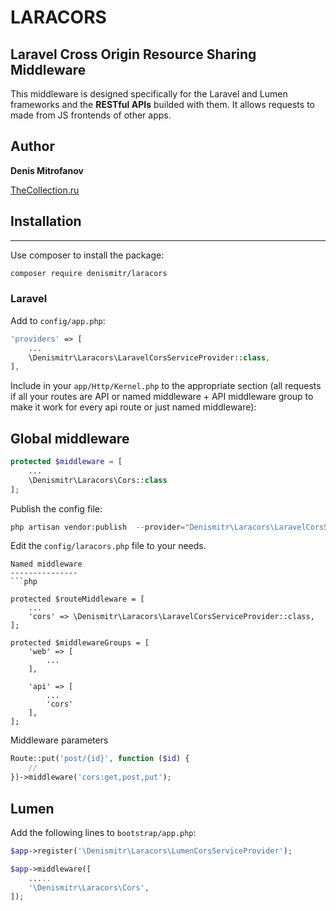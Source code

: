 # __LARACORS__
## Laravel Cross Origin Resource Sharing Middleware
This middleware is designed specifically for the Laravel and Lumen frameworks and the __RESTful APIs__ builded with them.
It allows requests to made from JS frontends of other apps.

## Author
__Denis Mitrofanov__

[TheCollection.ru](https://thecollection.ru)

## Installation
--------

Use composer to install the package:

```bash
composer require denismitr/laracors
```

### Laravel

Add to ```config/app.php```:

```php
'providers' => [
    ...
    \Denismitr\Laracors\LaravelCorsServiceProvider::class,
],
```

Include in your `app/Http/Kernel.php` to the appropriate section
(all requests if all your routes are API or named middleware + API middleware group to make it work for every api route
or just named middleware):

Global middleware
-------
```php
protected $middleware = [
    ...
    \Denismitr\Laracors\Cors::class
];
```

Publish the config file:
```php
php artisan vendor:publish  --provider="Denismitr\Laracors\LaravelCorsServiceProvider"
```

Edit the ```config/laracors.php``` file to your needs.

```
Named middleware
---------------
```php

protected $routeMiddleware = [
    ...
    'cors' => \Denismitr\Laracors\LaravelCorsServiceProvider::class,
];

protected $middlewareGroups = [
    'web' => [
        ...
    ],

    'api' => [
        ...
        'cors'
    ],
];
```

Middleware parameters
```php
Route::put('post/{id}', function ($id) {
    //
})->middleware('cors:get,post,put');
```

## Lumen

Add the following lines to ```bootstrap/app.php```:

```php
$app->register('\Denismitr\Laracors\LumenCorsServiceProvider');
```

```php
$app->middleware([
    .....
    '\Denismitr\Laracors\Cors',
]);
```